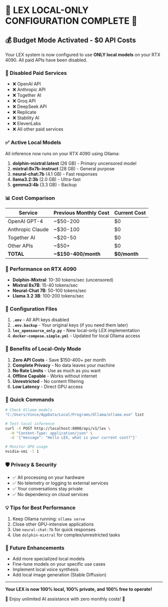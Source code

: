 # 🔱 LEX LOCAL-ONLY CONFIGURATION COMPLETE 🔱

## 💰 Budget Mode Activated - $0 API Costs

Your LEX system is now configured to use **ONLY local models** on your RTX 4090. All paid APIs have been disabled.

### 🚫 Disabled Paid Services
- ❌ OpenAI API
- ❌ Anthropic API  
- ❌ Together AI
- ❌ Groq API
- ❌ DeepSeek API
- ❌ Replicate
- ❌ Stability AI
- ❌ ElevenLabs
- ❌ All other paid services

### ✅ Active Local Models
All inference now runs on your RTX 4090 using Ollama:

1. **dolphin-mixtral:latest** (26 GB) - Primary uncensored model
2. **mixtral:8x7b-instruct** (28 GB) - General purpose
3. **neural-chat:7b** (4.1 GB) - Fast responses
4. **llama3.2:3b** (2.0 GB) - Ultra-fast
5. **gemma3:4b** (3.3 GB) - Backup

### 📊 Cost Comparison

| Service | Previous Monthly Cost | Current Cost |
|---------|---------------------|--------------|
| OpenAI GPT-4 | ~$50-200 | $0 |
| Anthropic Claude | ~$30-100 | $0 |
| Together AI | ~$20-50 | $0 |
| Other APIs | ~$50+ | $0 |
| **TOTAL** | **~$150-400/month** | **$0/month** |

### 🚀 Performance on RTX 4090

- **Dolphin-Mixtral**: 10-30 tokens/sec (uncensored)
- **Mixtral 8x7B**: 15-40 tokens/sec  
- **Neural-Chat 7B**: 50-100 tokens/sec
- **Llama 3.2 3B**: 100-200 tokens/sec

### 🔧 Configuration Files

1. **`.env`** - All API keys disabled
2. **`.env.backup`** - Your original keys (if you need them later)
3. **`lex_opensource_only.py`** - New local-only LEX implementation
4. **`docker-compose.simple.yml`** - Updated for local Ollama access

### 🎯 Benefits of Local-Only Mode

1. **Zero API Costs** - Save $150-400+ per month
2. **Complete Privacy** - No data leaves your machine
3. **No Rate Limits** - Use as much as you want
4. **Offline Capable** - Works without internet
5. **Unrestricted** - No content filtering
6. **Low Latency** - Direct GPU access

### 📝 Quick Commands

```bash
# Check Ollama models
"C:/Users/Vince/AppData/Local/Programs/Ollama/ollama.exe" list

# Test local inference
curl -X POST http://localhost:8000/api/v1/lex \
  -H "Content-Type: application/json" \
  -d '{"message": "Hello LEX, what is your current cost?"}'

# Monitor GPU usage
nvidia-smi -l 1
```

### 🛡️ Privacy & Security

- ✅ All processing on your hardware
- ✅ No telemetry or logging to external services
- ✅ Your conversations stay private
- ✅ No dependency on cloud services

### 💡 Tips for Best Performance

1. Keep Ollama running: `ollama serve`
2. Close other GPU-intensive applications
3. Use `neural-chat:7b` for quick responses
4. Use `dolphin-mixtral` for complex/unrestricted tasks

### 🔮 Future Enhancements

- Add more specialized local models
- Fine-tune models on your specific use cases
- Implement local voice synthesis
- Add local image generation (Stable Diffusion)

---

**Your LEX is now 100% local, 100% private, and 100% free to operate!**

🔱 Enjoy unlimited AI assistance with zero monthly costs! 🔱